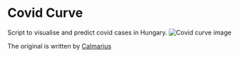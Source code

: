 # Covid Curve
Script to visualise and predict covid cases in Hungary.
![Covid curve image](https://i.imgur.com/N1nB7lv.png)

The original is written by [Calmarius](https://github.com/Calmarius)
